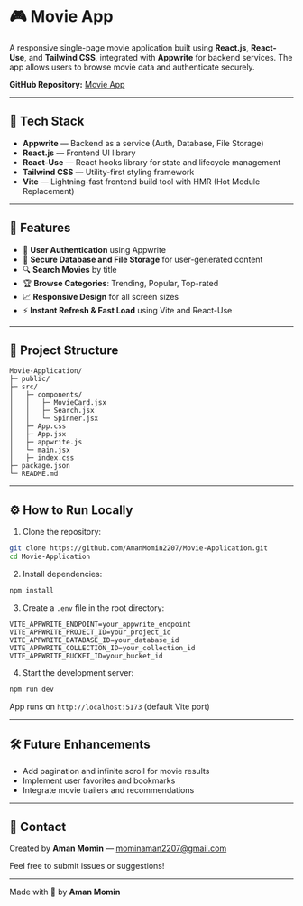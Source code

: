 # 🎮 Movie App

A responsive single-page movie application built using **React.js**, **React-Use**, and **Tailwind CSS**, integrated with **Appwrite** for backend services. The app allows users to browse movie data and authenticate securely.

**GitHub Repository:** [Movie App](https://github.com/AmanMomin2207/Movie-Application)

---

## 🧰 Tech Stack

* **Appwrite** — Backend as a service (Auth, Database, File Storage)
* **React.js** — Frontend UI library
* **React-Use** — React hooks library for state and lifecycle management
* **Tailwind CSS** — Utility-first styling framework
* **Vite** — Lightning-fast frontend build tool with HMR (Hot Module Replacement)

---

## 🚀 Features

* 🔐 **User Authentication** using Appwrite
* 📂 **Secure Database and File Storage** for user-generated content
* 🔍 **Search Movies** by title
* 🏆 **Browse Categories**: Trending, Popular, Top-rated
* 📈 **Responsive Design** for all screen sizes
* ⚡ **Instant Refresh & Fast Load** using Vite and React-Use

---

## 📁 Project Structure

```
Movie-Application/
├─ public/
├─ src/
│   ├─ components/
│   │   ├─ MovieCard.jsx
│   │   ├─ Search.jsx
│   │   └─ Spinner.jsx
│   ├─ App.css
│   ├─ App.jsx
│   ├─ appwrite.js
│   └─ main.jsx
│   ├─ index.css
├─ package.json
└─ README.md
```

---

## ⚙️ How to Run Locally

1. Clone the repository:

```bash
git clone https://github.com/AmanMomin2207/Movie-Application.git
cd Movie-Application
```

2. Install dependencies:

```bash
npm install
```

3. Create a `.env` file in the root directory:

```env
VITE_APPWRITE_ENDPOINT=your_appwrite_endpoint
VITE_APPWRITE_PROJECT_ID=your_project_id
VITE_APPWRITE_DATABASE_ID=your_database_id
VITE_APPWRITE_COLLECTION_ID=your_collection_id
VITE_APPWRITE_BUCKET_ID=your_bucket_id
```

4. Start the development server:

```bash
npm run dev
```

App runs on `http://localhost:5173` (default Vite port)

---

## 🛠️ Future Enhancements

* Add pagination and infinite scroll for movie results
* Implement user favorites and bookmarks
* Integrate movie trailers and recommendations

---

## 📩 Contact

Created by **Aman Momin** — [mominaman2207@gmail.com](mailto:mominaman2207@gmail.com)

Feel free to submit issues or suggestions!

---

Made with 🍿 by **Aman Momin**
